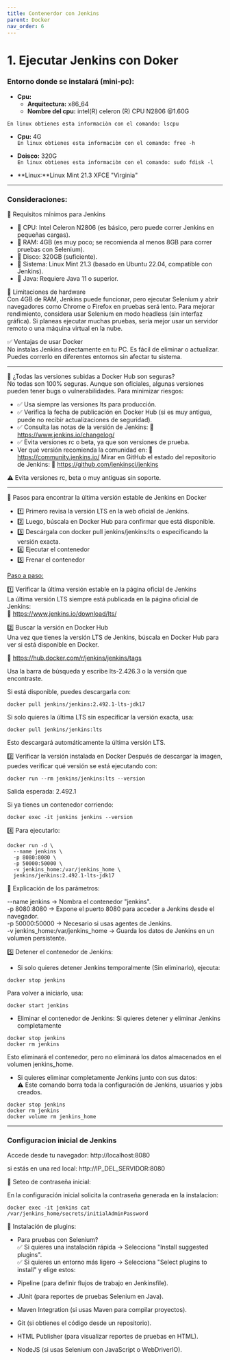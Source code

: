 ```yaml
---
title: Contenerdor con Jenkins
parent: Docker
nav_order: 6
---
```


# **1. Ejecutar Jenkins con Doker**  

### Entorno donde se instalará (mini-pc):
- **Cpu:**  
  - **Arquitectura:** x86_64  
  - **Nombre del cpu:** intel(R) celeron (R) CPU N2806 @1.60G  

`En linux obtienes esta informaciòn con el comando: lscpu`

- **Cpu:**  4G  
`En linux obtienes esta informaciòn con el comando: free -h`

- **Doisco:** 320G  
`En linux obtienes esta informaciòn con el comando: sudo fdisk -l`  

- **Linux:**Linux Mint 21.3 XFCE "Virginia"

* * *
### Consideraciones:

📌 Requisitos mínimos para Jenkins  
- 🔹 CPU: Intel Celeron N2806 (es básico, pero puede correr Jenkins en pequeñas cargas).
- 🔹 RAM: 4GB (es muy poco; se recomienda al menos 8GB para correr pruebas con Selenium).
- 🔹 Disco: 320GB (suficiente).
- 🔹 Sistema: Linux Mint 21.3 (basado en Ubuntu 22.04, compatible con Jenkins).
- 🔹 Java: Requiere Java 11 o superior. 

🚨 Limitaciones de hardware  
Con 4GB de RAM, Jenkins puede funcionar, pero ejecutar Selenium y abrir navegadores como Chrome o Firefox en pruebas será lento.
Para mejorar rendimiento, considera usar Selenium en modo headless (sin interfaz gráfica).
Si planeas ejecutar muchas pruebas, sería mejor usar un servidor remoto o una máquina virtual en la nube.  

✅ Ventajas de usar Docker  
No instalas Jenkins directamente en tu PC.
Es fácil de eliminar o actualizar.  
Puedes correrlo en diferentes entornos sin afectar tu sistema.

 * * *

📌 ¿Todas las versiones subidas a Docker Hub son seguras?  
No todas son 100% seguras. Aunque son oficiales, algunas versiones pueden tener bugs o vulnerabilidades. 
Para minimizar riesgos:  
- ✅ Usa siempre las versiones lts para producción.
- ✅ Verifica la fecha de publicación en Docker Hub (si es muy antigua, puede no recibir actualizaciones de seguridad).
- ✅ Consulta las notas de la versión de Jenkins:
🔗 https://www.jenkins.io/changelog/
- ✅ Evita versiones rc o beta, ya que son versiones de prueba.  
- Ver qué versión recomienda la comunidad en:
🔗 https://community.jenkins.io/
Mirar en GitHub el estado del repositorio de Jenkins:
🔗 https://github.com/jenkinsci/jenkins

⚠️ Evita versiones rc, beta o muy antiguas sin soporte.

* * *
📌 Pasos para encontrar la última versión estable de Jenkins en Docker  
- 1️⃣ Primero revisa la versión LTS en la web oficial de Jenkins.
- 2️⃣ Luego, búscala en Docker Hub para confirmar que está disponible.
- 3️⃣ Descárgala con docker pull jenkins/jenkins:lts o especificando la versión exacta.
- 4️⃣ Ejecutar el contenedor
- 5️⃣ Frenar el contenedor

<u>Paso a paso:</u>  

1️⃣ Verificar la última versión estable en la página oficial de Jenkins  
La última versión LTS siempre está publicada en la página oficial de Jenkins:  
🔗 https://www.jenkins.io/download/lts/



2️⃣ Buscar la versión en Docker Hub  
Una vez que tienes la versión LTS de Jenkins, búscala en Docker Hub para ver si está disponible en Docker.  

🔗 https://hub.docker.com/r/jenkins/jenkins/tags  

Usa la barra de búsqueda y escribe lts-2.426.3 o la versión que encontraste.  

Si está disponible, puedes descargarla con:  

```
docker pull jenkins/jenkins:2.492.1-lts-jdk17
```

Si solo quieres la última LTS sin especificar la versión exacta, usa:  

```
docker pull jenkins/jenkins:lts
```

Esto descargará automáticamente la última versión LTS.  



3️⃣ Verificar la versión instalada en Docker
Después de descargar la imagen, puedes verificar qué versión se está ejecutando con:

```
docker run --rm jenkins/jenkins:lts --version
```  
Salida esperada: 2.492.1  

Si ya tienes un contenedor corriendo:

```
docker exec -it jenkins jenkins --version
```

4️⃣ Para ejecutarlo:  

```
docker run -d \
  --name jenkins \
  -p 8080:8080 \
  -p 50000:50000 \
  -v jenkins_home:/var/jenkins_home \
  jenkins/jenkins:2.492.1-lts-jdk17
```
📌 Explicación de los parámetros:  

--name jenkins → Nombra el contenedor "jenkins".  
-p 8080:8080 → Expone el puerto 8080 para acceder a Jenkins desde el navegador.  
-p 50000:50000 → Necesario si usas agentes de Jenkins.  
-v jenkins_home:/var/jenkins_home → Guarda los datos de Jenkins en un volumen persistente.  


5️⃣ Detener el contenedor de Jenkins:

- Si solo quieres detener Jenkins temporalmente (Sin eliminarlo), ejecuta:  

```
docker stop jenkins
```
Para volver a iniciarlo, usa:  

```
docker start jenkins
```

- Eliminar el contenedor de Jenkins: Si quieres detener y eliminar Jenkins completamente  

```
docker stop jenkins
docker rm jenkins
```

Esto eliminará el contenedor, pero no eliminará los datos almacenados en el volumen jenkins_home.  

- Si quieres eliminar completamente Jenkins junto con sus datos:  
⚠️ Este comando borra toda la configuración de Jenkins, usuarios y jobs creados.  

```
docker stop jenkins
docker rm jenkins
docker volume rm jenkins_home
```

* * *

### Configuracion inicial de Jenkins


Accede desde tu navegador: http://localhost:8080  

si estás en una red local: http://IP_DEL_SERVIDOR:8080  

📌 Seteo de contraseña inicial:  

En la configuración inicial solicita la contraseña generada en la instalacion:  

```
docker exec -it jenkins cat /var/jenkins_home/secrets/initialAdminPassword
```  

📌 Instalación de plugins:   

- Para pruebas con Selenium?  
✅ Si quieres una instalación rápida → Selecciona "Install suggested plugins".  
✅ Si quieres un entorno más ligero → Selecciona "Select plugins to install" y elige estos:  

- Pipeline (para definir flujos de trabajo en Jenkinsfile).
- JUnit (para reportes de pruebas Selenium en Java).
- Maven Integration (si usas Maven para compilar proyectos).
- Git (si obtienes el código desde un repositorio).
- HTML Publisher (para visualizar reportes de pruebas en HTML).
- NodeJS (si usas Selenium con JavaScript o WebDriverIO).

